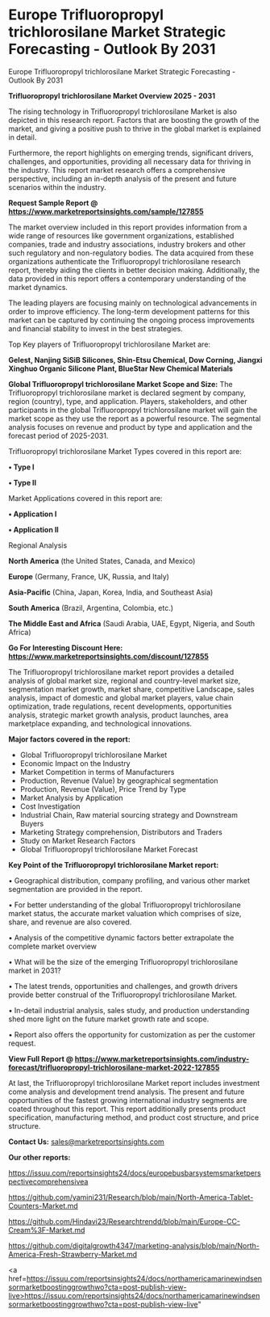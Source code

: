# Europe Trifluoropropyl trichlorosilane Market Strategic Forecasting - Outlook By 2031
Europe Trifluoropropyl trichlorosilane Market Strategic Forecasting - Outlook By 2031

<Strong> Trifluoropropyl trichlorosilane Market Overview 2025 - 2031</strong>

The rising technology in Trifluoropropyl trichlorosilane Market is also depicted in this research report. Factors that are boosting the growth of the market, and giving a positive push to thrive in the global market is explained in detail.

Furthermore, the report highlights on emerging trends, significant drivers, challenges, and opportunities, providing all necessary data for thriving in the industry. This report market research offers a comprehensive perspective, including an in-depth analysis of the present and future scenarios within the industry.

<strong>Request Sample Report @ <a href=https://www.marketreportsinsights.com/sample/127855>https://www.marketreportsinsights.com/sample/127855</a></strong>

The market overview included in this report provides information from a wide range of resources like government organizations, established companies, trade and industry associations, industry brokers and other such regulatory and non-regulatory bodies. The data acquired from these organizations authenticate the Trifluoropropyl trichlorosilane research report, thereby aiding the clients in better decision making. Additionally, the data provided in this report offers a contemporary understanding of the market dynamics.

The leading players are focusing mainly on technological advancements in order to improve efficiency. The long-term development patterns for this market can be captured by continuing the ongoing process improvements and financial stability to invest in the best strategies.

Top Key players of Trifluoropropyl trichlorosilane Market are:

<strong>Gelest, Nanjing SiSiB Silicones, Shin-Etsu Chemical, Dow Corning, Jiangxi Xinghuo Organic Silicone Plant, BlueStar New Chemical Materials</strong>

<strong><b>Global Trifluoropropyl trichlorosilane Market Scope and Size:</b></strong>
The Trifluoropropyl trichlorosilane market is declared segment by company, region (country), type, and application. Players, stakeholders, and other participants in the global Trifluoropropyl trichlorosilane market will gain the market scope as they use the report as a powerful resource. The segmental analysis focuses on revenue and product by type and application and the forecast period of 2025-2031.

Trifluoropropyl trichlorosilane Market Types covered in this report are:

<strong>• Type I

• Type II</strong>

Market Applications covered in this report are:

<strong>• Application I

• Application II</strong> 

Regional Analysis

<strong>North America</strong> (the United States, Canada, and Mexico)

<strong>Europe</strong> (Germany, France, UK, Russia, and Italy)

<strong>Asia-Pacific</strong> (China, Japan, Korea, India, and Southeast Asia)

<strong>South America</strong> (Brazil, Argentina, Colombia, etc.)

<strong>The Middle East and Africa</strong> (Saudi Arabia, UAE, Egypt, Nigeria, and South Africa)

<strong>Go For Interesting Discount Here: <a href=https://www.marketreportsinsights.com/discount/127855>https://www.marketreportsinsights.com/discount/127855</a></strong>

The Trifluoropropyl trichlorosilane market report provides a detailed analysis of global market size, regional and country-level market size, segmentation market growth, market share, competitive Landscape, sales analysis, impact of domestic and global market players, value chain optimization, trade regulations, recent developments, opportunities analysis, strategic market growth analysis, product launches, area marketplace expanding, and technological innovations.

<strong><b>Major factors covered in the report:</b></strong>
<ul>
  <li>Global Trifluoropropyl trichlorosilane Market </li>
  <li>Economic Impact on the Industry</li>
  <li>Market Competition in terms of Manufacturers</li>
  <li>Production, Revenue (Value) by geographical segmentation</li>
  <li>Production, Revenue (Value), Price Trend by Type</li>
  <li>Market Analysis by Application</li>
  <li>Cost Investigation</li>
  <li>Industrial Chain, Raw material sourcing strategy and Downstream Buyers</li>
  <li>Marketing Strategy comprehension, Distributors and Traders</li>
  <li>Study on Market Research Factors</li>
  <li>Global Trifluoropropyl trichlorosilane Market Forecast</li>
</ul>

<strong><b>Key Point of the Trifluoropropyl trichlorosilane Market report:</b></strong>

• Geographical distribution, company profiling, and various other market segmentation are provided in the report.

• For better understanding of the global Trifluoropropyl trichlorosilane market status, the accurate market valuation which comprises of size, share, and revenue are also covered.

• Analysis of the competitive dynamic factors better extrapolate the complete market overview

• What will be the size of the emerging Trifluoropropyl trichlorosilane market in 2031?

• The latest trends, opportunities and challenges, and growth drivers provide better construal of the Trifluoropropyl trichlorosilane Market.

• In-detail industrial analysis, sales study, and production understanding shed more light on the future market growth rate and scope.

• Report also offers the opportunity for customization as per the customer request.

<strong><b>View Full Report @ <a href=https://www.marketreportsinsights.com/industry-forecast/trifluoropropyl-trichlorosilane-market-2022-127855>https://www.marketreportsinsights.com/industry-forecast/trifluoropropyl-trichlorosilane-market-2022-127855</a></b></strong>


At last, the Trifluoropropyl trichlorosilane Market report includes investment come analysis and development trend analysis. The present and future opportunities of the fastest growing international industry segments are coated throughout this report. This report additionally presents product specification, manufacturing method, and product cost structure, and price structure.

<strong>Contact Us:</strong>
sales@marketreportsinsights.com

<strong>Our other reports:</strong>

<a href=https://issuu.com/reportsinsights24/docs/europebusbarsystemsmarketperspectivecomprehensivea>https://issuu.com/reportsinsights24/docs/europebusbarsystemsmarketperspectivecomprehensivea</a>

<a href=https://github.com/yamini231/Research/blob/main/North-America-Tablet-Counters-Market.md>https://github.com/yamini231/Research/blob/main/North-America-Tablet-Counters-Market.md</a>

<a href=https://github.com/Hindavi23/Researchtrendd/blob/main/Europe-CC-Cream%3F-Market.md>https://github.com/Hindavi23/Researchtrendd/blob/main/Europe-CC-Cream%3F-Market.md</a>

<a href=https://github.com/digitalgrowth4347/marketing-analysis/blob/main/North-America-Fresh-Strawberry-Market.md>https://github.com/digitalgrowth4347/marketing-analysis/blob/main/North-America-Fresh-Strawberry-Market.md</a>

<a href=https://issuu.com/reportsinsights24/docs/northamericamarinewindsensormarketboostinggrowthwo?cta=post-publish-view-live>https://issuu.com/reportsinsights24/docs/northamericamarinewindsensormarketboostinggrowthwo?cta=post-publish-view-live</a>"
